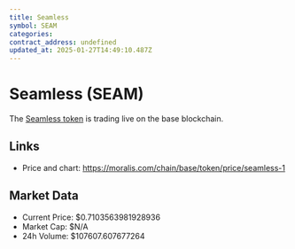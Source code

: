 ```yaml
---
title: Seamless
symbol: SEAM
categories: 
contract_address: undefined
updated_at: 2025-01-27T14:49:10.487Z
---
```


# Seamless (SEAM)
The [Seamless token](https://moralis.com/chain/base/token/price/seamless-1) is trading live on the base blockchain.

## Links
- Price and chart: https://moralis.com/chain/base/token/price/seamless-1

## Market Data
- Current Price: $0.7103563981928936
- Market Cap: $N/A
- 24h Volume: $107607.607677264
